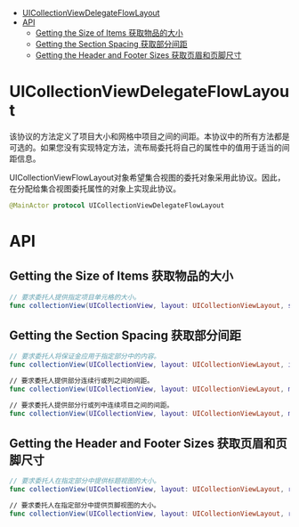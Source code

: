 <!-- TOC -->

- [UICollectionViewDelegateFlowLayout](#uicollectionviewdelegateflowlayout)
- [API](#api)
    - [Getting the Size of Items 获取物品的大小](#getting-the-size-of-items-获取物品的大小)
    - [Getting the Section Spacing 获取部分间距](#getting-the-section-spacing-获取部分间距)
    - [Getting the Header and Footer Sizes 获取页眉和页脚尺寸](#getting-the-header-and-footer-sizes-获取页眉和页脚尺寸)

<!-- /TOC -->

# UICollectionViewDelegateFlowLayout

该协议的方法定义了项目大小和网格中项目之间的间距。本协议中的所有方法都是可选的。如果您没有实现特定方法，流布局委托将自己的属性中的值用于适当的间距信息。

UICollectionViewFlowLayout对象希望集合视图的委托对象采用此协议。因此，在分配给集合视图委托属性的对象上实现此协议。

```swift
@MainActor protocol UICollectionViewDelegateFlowLayout
```

# API

## Getting the Size of Items 获取物品的大小

```swift
// 要求委托人提供指定项目单元格的大小。
func collectionView(UICollectionView, layout: UICollectionViewLayout, sizeForItemAt: IndexPath) -> CGSize
```

## Getting the Section Spacing 获取部分间距

```swift
// 要求委托人将保证金应用于指定部分中的内容。
func collectionView(UICollectionView, layout: UICollectionViewLayout, insetForSectionAt: Int) -> UIEdgeInsets

// 要求委托人提供部分连续行或列之间的间距。
func collectionView(UICollectionView, layout: UICollectionViewLayout, minimumLineSpacingForSectionAt: Int) -> CGFloat

// 要求委托人提供部分行或列中连续项目之间的间距。
func collectionView(UICollectionView, layout: UICollectionViewLayout, minimumInteritemSpacingForSectionAt: Int) -> CGFloat
```

## Getting the Header and Footer Sizes 获取页眉和页脚尺寸

```swift
// 要求委托人在指定部分中提供标题视图的大小。
func collectionView(UICollectionView, layout: UICollectionViewLayout, referenceSizeForHeaderInSection: Int) -> CGSize

// 要求委托人在指定部分中提供页脚视图的大小。
func collectionView(UICollectionView, layout: UICollectionViewLayout, referenceSizeForFooterInSection: Int) -> CGSize
```